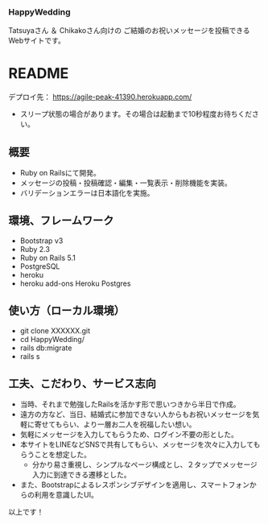 ### HappyWedding
Tatsuyaさん ＆ Chikakoさん向けの
ご結婚のお祝いメッセージを投稿できるWebサイトです。

# README
デプロイ先：
https://agile-peak-41390.herokuapp.com/
- スリープ状態の場合があります。その場合は起動まで10秒程度お待ちください。

## 概要
- Ruby on Railsにて開発。
- メッセージの投稿・投稿確認・編集・一覧表示・削除機能を実装。
- バリデーションエラーは日本語化を実施。

## 環境、フレームワーク
- Bootstrap v3
- Ruby 2.3
- Ruby on Rails 5.1
- PostgreSQL
- heroku
- heroku add-ons Heroku Postgres

## 使い方（ローカル環境）
- git clone XXXXXX.git
- cd HappyWedding/
- rails db:migrate
- rails s

## 工夫、こだわり、サービス志向
- 当時、それまで勉強したRailsを活かす形で思いつきから半日で作成。
- 遠方の方など、当日、結婚式に参加できない人からもお祝いメッセージを気軽に寄せてもらい、より一層お二人を祝福したい想い。
- 気軽にメッセージを入力してもらうため、ログイン不要の形とした。
- 本サイトをLINEなどSNSで共有してもらい、メッセージを次々に入力してもらうことを想定した。
  - 分かり易さ重視し、シンプルなページ構成とし、２タップでメッセージ入力に到達できる遷移とした。
- また、Bootstrapによるレスポンシブデザインを適用し、スマートフォンからの利用を意識したUI。



以上です！
